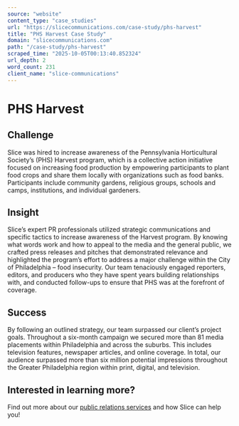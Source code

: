 ```yaml
---
source: "website"
content_type: "case_studies"
url: "https://slicecommunications.com/case-study/phs-harvest"
title: "PHS Harvest Case Study"
domain: "slicecommunications.com"
path: "/case-study/phs-harvest"
scraped_time: "2025-10-05T00:13:40.852324"
url_depth: 2
word_count: 231
client_name: "slice-communications"
---
```


# PHS Harvest

## **Challenge**

Slice was hired to increase awareness of the Pennsylvania Horticultural Society’s (PHS) Harvest program, which is a collective action initiative focused on increasing food production by empowering participants to plant food crops and share them locally with organizations such as food banks. Participants include community gardens, religious groups, schools and camps, institutions, and individual gardeners.

## **Insight**

Slice’s expert PR professionals utilized strategic communications and specific tactics to increase awareness of the Harvest program. By knowing what words work and how to appeal to the media and the general public, we crafted press releases and pitches that demonstrated relevance and highlighted the program’s effort to address a major challenge within the City of Philadelphia – food insecurity. Our team tenaciously engaged reporters, editors, and producers who they have spent years building relationships with, and conducted follow-ups to ensure that PHS was at the forefront of coverage.

## **Success**

By following an outlined strategy, our team surpassed our client’s project goals. Throughout a six-month campaign we secured more than 81 media placements within Philadelphia and across the suburbs. This includes television features, newspaper articles, and online coverage. In total, our audience surpassed more than six million potential impressions throughout the Greater Philadelphia region within print, digital, and television.

## **Interested in learning more?**

Find out more about our [public relations services](https://slicecommunications.com/public-relations) and how Slice can help you!